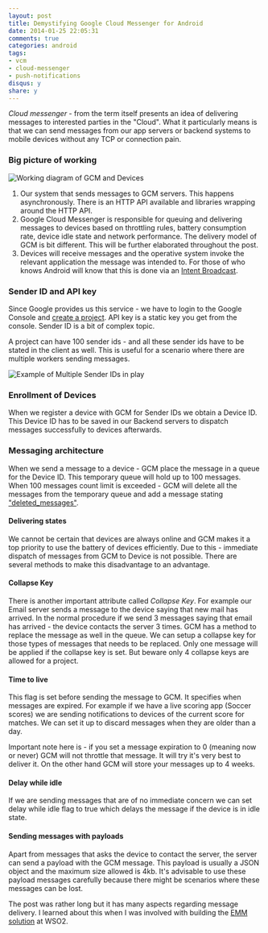 ```yaml
---
layout: post
title: Demystifying Google Cloud Messenger for Android
date: 2014-01-25 22:05:31
comments: true
categories: android
tags:
- vcm
- cloud-messenger 
- push-notifications
disqus: y
share: y
---
```

_Cloud messenger_ - from the term itself presents an idea of delivering messages to interested parties in the "Cloud". What it particularly means is that we can send messages from our app servers or backend systems to mobile devices without any TCP or connection pain. 

### Big picture of working
![Working diagram of GCM and Devices](https://docs.google.com/drawings/d/1YVUd7bzLGHjiPVK-vyiItKfzygoBkHecH3iKP44M6SM/pub?w=547&h=439)

1. Our system that sends messages to GCM servers. This happens asynchronously. There is an HTTP API available and libraries wrapping around the HTTP API. 
2. Google Cloud Messenger is responsible for queuing and delivering messages to devices based on throttling rules, battery consumption rate, device idle state and network performance. The delivery model of GCM is bit different. This will be further elaborated throughout the post.
3. Devices will receive messages and the operative system invoke the relevant application the message was intended to. For those of who knows Android will know that this is done via an [Intent Broadcast](http://developer.android.com/reference/android/content/BroadcastReceiver.html). 
<!-- more -->
### Sender ID and API key
Since Google provides us this service - we have to login to the Google Console and [create a project](http://developer.android.com/google/gcm/gs.html#create-proj). API key is a static key you get from the console. Sender ID is a bit of complex topic. 

A project can have 100 sender ids - and all these sender ids have to be stated in the client as well. This is useful for a scenario where there are multiple workers sending messages. 

![Example of Multiple Sender IDs in play](https://docs.google.com/drawings/d/1R2jH2Dx_Ass6fXFHG8wOobxsieGZFze4Bsy5PwgglFk/pub?w=860&h=371)

### Enrollment of Devices
When we register a device with GCM for Sender IDs we obtain a Device ID. This Device ID has to be saved in our Backend servers to dispatch messages successfully to devices afterwards. 

### Messaging architecture
When we send a message to a device - GCM place the message in a queue for the Device ID. This temporary queue will hold up to 100 messages. When 100 messages count limit is exceeded - GCM will delete all the messages from the temporary queue and add a message stating ["deleted_messages"](http://developer.android.com/google/gcm/adv.html).

#### Delivering states
We cannot be certain that devices are always online and GCM makes it a top priority to use the battery of devices efficiently. Due to this - immediate dispatch of messages from GCM to Device is not possible. There are several methods to make this disadvantage to an advantage. 

#### Collapse Key
There is another important attribute called _Collapse Key_. For example our Email server sends a message to the device saying that new mail has arrived. In the normal procedure if we send 3 messages saying that email has arrived - the device contacts the  server 3 times. GCM has a method to replace the message as well in the queue. We can setup a collapse key for those types of messages that needs to be replaced. Only one message will be applied if the collapse key is set. But beware only 4 collapse keys are allowed for a project. 

#### Time to live
This flag is set before sending the message to GCM. It specifies when messages are expired. For example if we have a live scoring app (Soccer scores)  we are sending notifications to devices of the current score for matches. We can set it up to discard messages when they are older than a day. 

Important note here is - if you set a message expiration to 0 (meaning now or never) GCM will not throttle that message. It will try it's very best to deliver it. On the other hand GCM will store your messages up to 4 weeks.

#### Delay while idle
If we are sending messages that are of no immediate concern we can set delay while idle flag to true which delays the message if the device is in idle state. 

#### Sending messages with payloads
Apart from messages that asks the device to contact the server, the server can send a payload with the GCM message. This payload is usually a JSON object and the maximum size allowed is 4kb. It's advisable to use these payload messages carefully because there might be scenarios where these messages can be lost. 

The post was rather long but it has many aspects regarding message delivery. I learned about this when I was involved with building the [EMM solution](http://wso2mobile.com/) at WSO2.


